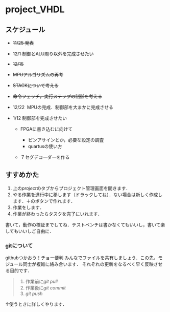 # project_VHDL
## スケジュール

* ~~11/25 発表~~
* ~~12/1 制御とALU周り以外を完成させたい~~
* ~~12/15~~

 * ~~MPUアルゴリズムの再考~~
 * ~~STACKについて考える~~
 * ~~命令フェッチ，実行ステップの制御を考える~~

* 12/22  MPUの完成．制御部を大まかに完成させる

* 1/12 制御部を完成させたい

  * FPGAに書き込むに向けて
    * ピンアサインとか，必要な設定の調査
    * quartusの使い方

  * ７セグデコーダーを作る

## すすめかた
1. 上の*project*のタブからプロジェクト管理画面を開きます．
2. やる作業を進行中に移します（ドラックしてね）．ない場合は新しく作成します．＋のボタンで作れます．
3. 作業をします．
4. 作業が終わったらタスクを完了にいれます．

書いて，動作の検証までしてね．テストベンチは書かなくてもいいし，書いて楽してもいいしご自由に．

### gitについて
githubつかおう！チョー便利
みんなでファイルを共有しましょう．この先，モジュール同士が複雑に絡み合います．
それぞれの更新をなるべく早く反映させる目的です．

>1. 作業前に*git pull*
>2. 作業後に*git commit*
>3. *git push*

↑使うときに詳しくやります．
